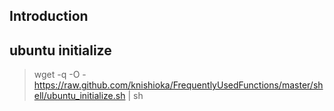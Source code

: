 ## Introduction


## ubuntu initialize
> wget -q -O - https://raw.github.com/knishioka/FrequentlyUsedFunctions/master/shell/ubuntu_initialize.sh | sh
